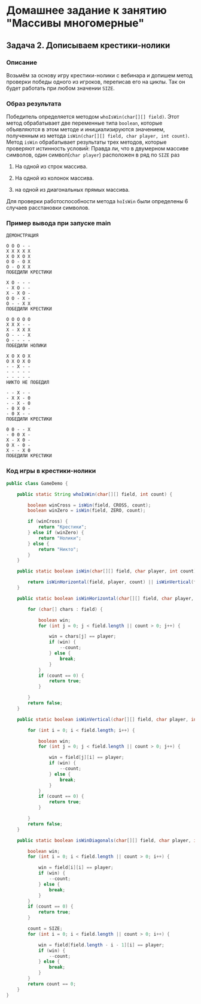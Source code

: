 # Домашнее задание к занятию "Массивы многомерные"

## Задача 2. Дописываем крестики-нолики

### Описание

Возьмём за основу игру крестики-нолики с вебинара и допишем метод проверки победы одного из игроков, переписав его на
циклы. Так он будет работать при любом значении `SIZE`.

### Образ результата

Победитель определяется методом `whoIsWin(char[][] field)`. Этот метод обрабатывает две переменные типа `boolean`,
которые объявляются в этом методе и инициализируются значением, полученным из
метода `isWin(char[][] field, char player, int count)`. Метод `isWin` обрабатывает результаты трех
методов, которые проверяют истинность условий:
Правда ли, что в двумерном массиве символов, один символ(`char player`) расположен в ряд по `SIZE` раз

1) На одной из строк массива.

2) На одной из колонок массива.

3) на одной из диагональных прямых массива.

Для проверки работоспособности метода `hoIsWin` были определены 6 случаев расстановки символов.

### Пример вывода при запуске main

```
ДЕМОНСТРАЦИЯ

O O O - -
X X X X X
X O X O X
O O - O X
O - O X X
ПОБЕДИЛИ КРЕСТИКИ

X O - - -
- X O - -
X - X O -
O O - X -
O - - X X
ПОБЕДИЛИ КРЕСТИКИ

O O O O O
X X X - -
X - X X X
O - - - X
O - - - -
ПОБЕДИЛИ НОЛИКИ

X O X O X
O X O X O
- - X - -
- - - - -
- - - - -
НИКТО НЕ ПОБЕДИЛ

- - X - -
- X X - 0
- - X - 0
- 0 X 0 -
- 0 X - -
ПОБЕДИЛИ КРЕСТИКИ

0 0 - - X
- 0 0 X -
X - X 0 -
0 X - 0 -
X - - X 0
ПОБЕДИЛИ КРЕСТИКИ
```

### Код игры в крестики-нолики

```java
public class GameDemo {

    public static String whoIsWin(char[][] field, int count) {

        boolean winCross = isWin(field, CROSS, count);
        boolean winZero = isWin(field, ZERO, count);

        if (winCross) {
            return "Крестики";
        } else if (winZero) {
            return "Нолики";
        } else {
            return "Никто";
        }
    }

    public static boolean isWin(char[][] field, char player, int count) {

        return isWinHorizontal(field, player, count) || isWinVertical(field, player, count) || isWinDiagonals(field, player, count);
    }

    public static boolean isWinHorizontal(char[][] field, char player, int count) {

        for (char[] chars : field) {

            boolean win;
            for (int j = 0; j < field.length || count > 0; j++) {

                win = chars[j] == player;
                if (win) {
                    --count;
                } else {
                    break;
                }
            }
            if (count == 0) {
                return true;
            }

        }
        return false;
    }

    public static boolean isWinVertical(char[][] field, char player, int count) {

        for (int i = 0; i < field.length; i++) {

            boolean win;
            for (int j = 0; j < field.length || count > 0; j++) {

                win = field[j][i] == player;
                if (win) {
                    --count;
                } else {
                    break;
                }
            }
            if (count == 0) {
                return true;
            }

        }
        return false;
    }

    public static boolean isWinDiagonals(char[][] field, char player, int count) {

        boolean win;
        for (int i = 0; i < field.length || count > 0; i++) {

            win = field[i][i] == player;
            if (win) {
                --count;
            } else {
                break;
            }
        }
        if (count == 0) {
            return true;
        }

        count = SIZE;
        for (int i = 0; i < field.length || count > 0; i++) {

            win = field[field.length - i - 1][i] == player;
            if (win) {
                --count;
            } else {
                break;
            }
        }
        return count == 0;
    }
}
``` 